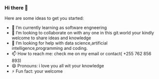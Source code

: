 ### Hi there 👋



Here are some ideas to get you started:
- 🌱 I’m currently learning as software engneering
- 👯 I’m looking to collaborate on  with any one in this git.world your kindly welcome to share ideas and knowledge 
- 🤔 I’m looking for help with data science,artificial intelligence,programming and coding.
- 📫 How to reach me: check me on my email or contact( +255 762 856 893)
- 😄 Pronouns: i love you all wit your knowledge
- ⚡ Fun fact: your welcome

